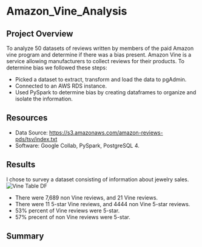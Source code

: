 # Amazon_Vine_Analysis

## Project Overview
To analyze 50 datasets of reviews written by members of the paid Amazon vine program and determine if there was a bias present. Amazon Vine is a service allowing manufacturers to collect reviews for their products. To determine bias we followed these steps:

- Picked a dataset to extract, transform and load the data to pgAdmin.
- Connected to an AWS RDS instance.
- Used PySpark to determine bias by creating dataframes to organize and isolate the information. 

## Resources
- Data Source: https://s3.amazonaws.com/amazon-reviews-pds/tsv/index.txt
- Software: Google Collab, PySpark, PostgreSQL 4. 

## Results 
I chose to survey a dataset consisting of information about jewelry sales. 
![Vine Table DF](https://user-images.githubusercontent.com/71476009/106196631-46b1ec00-6177-11eb-9690-c460cb1e4dde.png)

- There were 7,689 non Vine reviews, and 21 Vine reviews. 
- There were 11 5-star Vine reviews, and 4444 non Vine 5-star reviews. 
- 53% percent of Vine reviews were 5-star.
- 57% precent of non Vine reviews were 5-star. 


## Summary

